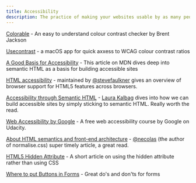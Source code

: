 ```yaml
---
title: Accessibility
description: The practice of making your websites usable by as many people as possible. We traditionally think of this as being about people with disabilities, but the practice of making sites accessible also benefits other groups such as those using mobile devices, or those with slow network connections.
---
```


[Colorable](https://colorable.jxnblk.com/) - An easy to understand colour contrast checker by Brent Jackson

[Usecontrast](https://usecontrast.com/) - a macOS app for quick axxess to WCAG colour contrast ratios

[A Good Basis for Accessibility](https://developer.mozilla.org/en-US/docs/Learn/Accessibility/HTML) - This article on MDN dives deep into semantic HTML as a basis for building accessible sites

[HTML accessibility](https://www.html5accessibility.com/) - maintained by [@stevefaulkner](https://twitter.com/stevefaulkner) gives an overview of browser support for HTML5 features across browsers.

[Accessibility through Semantic HTML](https://24ways.org/2017/accessibility-through-semantic-html/) - [Laura Kalbag](https://twitter.com/LauraKalbag) dives into how we can build accessible sites by simply sticking to semantic HTML. Really worth the read.

[Web Accessibility by Google](https://www.udacity.com/course/web-accessibility--ud891) - A free web accessibility course by Google on Udacity.

[About HTML semantics and front-end architecture](http://nicolasgallagher.com/about-html-semantics-front-end-architecture/) - [@necolas](https://twitter.com/necolas) (the author of normalise.css) super timely article, a great read.

[HTML5 Hidden Attribute](https://davidwalsh.name/html5-hidden) - A short article on using the hidden attribute rather than using CSS

[Where to put Buttons in Forms](https://adamsilver.io/articles/where-to-put-buttons-in-forms/) - Great do's and don'ts for forms
